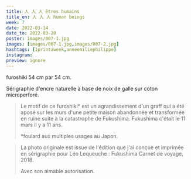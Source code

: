```yaml
---
title: 人 人 人 êtres humains
title_en: 人 人 人 human beings
week: 7
date: 2022-03-14
date_to: 2022-03-20
poster: images/007-1.jpg
images: [images/007-1.jpg,images/007-2.jpg]
hashtags: [1printaweek,anneemiliephilippe]
instagram:
preview: ignore
---
```



furoshiki 54 cm par 54 cm.

Sérigraphie d'encre naturelle à base de noix de galle sur coton microperforé.

> Le motif de ce furoshiki* est un agrandissement d'un graff 
> qui a été aposé sur les murs d'une petite maison abandonnée 
> et transformée en ruine suite à la catastrophe de Fukushima. 
> Fukushima c'était le 11 mars il y a 11 ans.
>
> *foulard aux multiples usages au Japon.


> La photo originale est issue de l'édition que j'ai conçue et imprimée en sérigraphie pour Léo Lequeuche : Fukushima Carnet de voyage, 2018. 
>
> Avec son aimable autorisation. 



